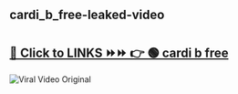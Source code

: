 
 ## cardi_b_free-leaked-video 

# <h2><a href="https://clipsfans.com/cardi_b_free&ref=git">🔗 Click to LINKS ⏩⏩ 👉 🟢 cardi b free </a></h2>

<a href="https://clipsfans.com/cardi_b_free&ref=git" rel="nofollow" data-target="animated-image.originalLink"><img src="https://i.ibb.co.com/xMMVF88/686577567.gif" alt="Viral Video Original" style="max-width: 100%; display: inline-block;" data-target="animated-image.originalImage"></a>
